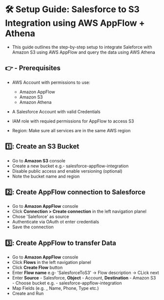 # 🛠️ Setup Guide: Salesforce to S3 Integration using AWS AppFlow + Athena

- This guide outlines the step-by-step setup to integrate Saleforce with Amazon S3 using AWS AppFlow and
  query the data using AWS Athena


## 👉 - Prerequisites

- AWS Account with permissions to use:
    - Amazon AppFlow
    - Amazon S3
    - Amazon Athena


- A Salesforce Account with valid Credentials

- IAM role with requied permissions for AppFlow to access S3

- Region: Make sure all services are in the same AWS region

## 1️⃣: Create an S3 Bucket

- Go to **Amazon S3** console
- Create a new bucket e.g.-  salesforce-appflow-integration
- Disable public access and enable versioning (optional)
- Note the bucket name and region

## 2️⃣: Create AppFlow connection to Salesforce

- Go to **Amazon AppFlow** console
- Click **Connection > Create connection** in the left navigation planel
- Chose 'Saleforce' as source
- Authenticate via OAuth ot enter credentials
- Save the connection

## 3️⃣: Create AppFlow to transfer Data

- Go to **Amazon AppFlow** console
- Click **Flows** in the left navigation planel 
- Click **Create Flow** button
- Enter **Flow name** e.g- 'SalesforceToS3' -> Flow description -> CLick next
- Enter **Source** - Salesforce, **Object** - Account, **Destination** -  Amazon S3 - Choose bucket e.g. - salesforce-appflow-integration
- Map Fields (e.g. _ Name, Phone, Type etc.)
- Create and Run 